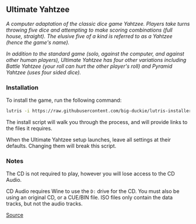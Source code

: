 ## Ultimate Yahtzee

*A computer adaptation of the classic dice game Yahtzee. Players take turns throwing five dice and attempting to make scoring combinations (full house, straight). The elusive five of a kind is referred to as a Yahtzee (hence the game's name).*

*In addition to the standard game (solo, against the computer, and against other human players), Ultimate Yahtzee has four other variations including Battle Yahtzee (your roll can hurt the other player's roll) and Pyramid Yahtzee (uses four sided dice).*

### Installation
To install the game, run the following command:

```bash
lutris -i https://raw.githubusercontent.com/big-duckie/lutris-installers/main/installers/yahtzee.yml
```

The install script will walk you through the process, and will provide links to the files it requires.

When the Ultimate Yahtzee setup launches, leave all settings at their defaults. Changing them will break this script.

### Notes
The CD is not required to play, however you will lose access to the CD Audio.

CD Audio requires Wine to use the `D:` drive for the CD. You must also be using an original CD, or a CUE/BIN file. ISO files only contain the data tracks, but not the audio tracks.

[Source](https://github.com/big-duckie/lutris-installers/blob/main/installers/ultimate-yahtzee.yml)